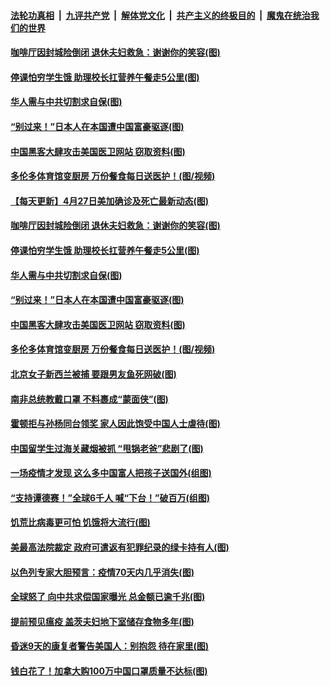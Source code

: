 

####  [法轮功真相](../../../../basic/blob/master/README.md?t=04280031) &nbsp;|&nbsp; [九评共产党](../../../../9ping.md/blob/master/README.md?t=04280031) &nbsp;|&nbsp; [解体党文化](../../../../jtdwh.md/blob/master/README.md?t=04280031)  &nbsp;|&nbsp; [共产主义的终极目的](../../../../gczydzjmd.md/blob/master/README.md?t=04280031) &nbsp;|&nbsp; [魔鬼在统治我们的世界](../../../../mgztzwmdsj.md/blob/master/README.md?t=04280031) 

#### [咖啡厅因封城险倒闭 退休夫妇救急：谢谢你的笑容(图)](../pages/p3/931264.md?t=04280031) 

#### [停课怕穷学生饿 助理校长扛营养午餐走5公里(图)](../pages/p3/931261.md?t=04280031) 

#### [华人需与中共切割求自保(图)](../pages/p3/931257.md?t=04280031) 

#### [“别过来！”日本人在本国遭中国富豪驱逐(图)](../pages/p3/931240.md?t=04280031) 

#### [中国黑客大肆攻击美国医卫网站 窃取资料(图)](../pages/p3/931239.md?t=04280031) 

#### [多伦多体育馆变厨房 万份餐食每日送医护！(图/视频)](../pages/p3/931237.md?t=04280031) 

#### [【每天更新】4月27日美加确诊及死亡最新动态(图)](../pages/p3/928262.md?t=04280031) 

#### [咖啡厅因封城险倒闭 退休夫妇救急：谢谢你的笑容(图)](../pages/p3/931264.md?t=04280031) 

#### [停课怕穷学生饿 助理校长扛营养午餐走5公里(图)](../pages/p3/931261.md?t=04280031) 

#### [华人需与中共切割求自保(图)](../pages/p3/931257.md?t=04280031) 

#### [“别过来！”日本人在本国遭中国富豪驱逐(图)](../pages/p3/931240.md?t=04280031) 

#### [中国黑客大肆攻击美国医卫网站 窃取资料(图)](../pages/p3/931239.md?t=04280031) 

#### [多伦多体育馆变厨房 万份餐食每日送医护！(图/视频)](../pages/p3/931237.md?t=04280031) 

#### [北京女子新西兰被捕 要跟男友鱼死网破(图)](../pages/p3/931224.md?t=04280031) 

#### [南非总统教戴口罩 不料裹成“蒙面侠”(图)](../pages/p3/931165.md?t=04280031) 

#### [霍顿拒与孙杨同台领奖 家人因此饱受中国人士虐待(图)](../pages/p3/931169.md?t=04280031) 

#### [中国留学生过海关藏烟被抓 “甩锅老爸”悲剧了(图)](../pages/p3/931139.md?t=04280031) 

#### [一场疫情才发现 这么多中国富人把孩子送国外(组图)](../pages/p3/931153.md?t=04280031) 

#### [“支持谭德赛！”全球6千人 喊“下台！”破百万(组图)](../pages/p3/931145.md?t=04280031) 

#### [饥荒比病毒更可怕 饥饿将大流行(图)](../pages/p3/931133.md?t=04280031) 

#### [美最高法院裁定 政府可遣返有犯罪纪录的绿卡持有人(图)](../pages/p3/931025.md?t=04280031) 

#### [以色列专家大胆预言：疫情70天内几乎消失(图)](../pages/p3/931010.md?t=04280031) 

#### [全球怒了 向中共求偿国家曝光 总金额已逾千兆(图)](../pages/p3/931005.md?t=04280031) 

#### [提前预见瘟疫 盖茨夫妇地下室储存食物多年(图)](../pages/p3/931002.md?t=04280031) 

#### [昏迷9天的康复者警告美国人：别抱怨 待在家里(图)](../pages/p3/930993.md?t=04280031) 

#### [钱白花了！加拿大购100万中国口罩质量不达标(图)](../pages/p3/930974.md?t=04280031) 

